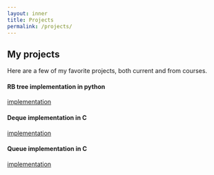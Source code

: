```yaml
---
layout: inner
title: Projects
permalink: /projects/
---
```


## My projects

Here are a few of my favorite projects, both current and from courses.

#### RB tree implementation in python
[implementation](https://github.com/lilylogan/cs313/blob/main/rb_tree.py)

#### Deque implementation in C
[implementation](https://github.com/lilylogan/cs212/blob/main/project3B/project3B_deque.c)

#### Queue implementation in C
[implementation](https://github.com/lilylogan/cs212/blob/main/project3A/project3A_queue.c)
